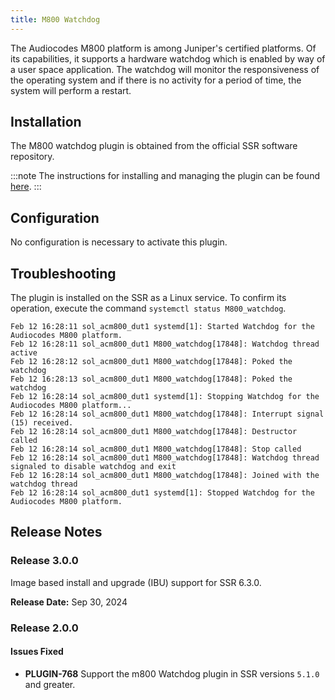 ```yaml
---
title: M800 Watchdog
---
```


The Audiocodes M800 platform is among Juniper's certified platforms. Of its capabilities, it supports a hardware watchdog which is enabled by way of a user space application. The watchdog will monitor the responsiveness of the operating system and if there is no activity for a period of time, the system will perform a restart.

## Installation

The M800 watchdog plugin is obtained from the official SSR software repository.

:::note
The instructions for installing and managing the plugin can be found [here](plugin_intro.md#installation-and-management).
:::

## Configuration

No configuration is necessary to activate this plugin.

## Troubleshooting

The plugin is installed on the SSR as a Linux service.  To confirm its operation, execute the command `systemctl status M800_watchdog`.

```
Feb 12 16:28:11 sol_acm800_dut1 systemd[1]: Started Watchdog for the Audiocodes M800 platform.
Feb 12 16:28:11 sol_acm800_dut1 M800_watchdog[17848]: Watchdog thread active
Feb 12 16:28:12 sol_acm800_dut1 M800_watchdog[17848]: Poked the watchdog
Feb 12 16:28:13 sol_acm800_dut1 M800_watchdog[17848]: Poked the watchdog
Feb 12 16:28:14 sol_acm800_dut1 systemd[1]: Stopping Watchdog for the Audiocodes M800 platform...
Feb 12 16:28:14 sol_acm800_dut1 M800_watchdog[17848]: Interrupt signal (15) received.
Feb 12 16:28:14 sol_acm800_dut1 M800_watchdog[17848]: Destructor called
Feb 12 16:28:14 sol_acm800_dut1 M800_watchdog[17848]: Stop called
Feb 12 16:28:14 sol_acm800_dut1 M800_watchdog[17848]: Watchdog thread signaled to disable watchdog and exit
Feb 12 16:28:14 sol_acm800_dut1 M800_watchdog[17848]: Joined with the watchdog thread
Feb 12 16:28:14 sol_acm800_dut1 systemd[1]: Stopped Watchdog for the Audiocodes M800 platform.
```

## Release Notes

### Release 3.0.0

Image based install and upgrade (IBU) support for SSR 6.3.0.

**Release Date:** Sep 30, 2024

### Release 2.0.0

#### Issues Fixed

- **PLUGIN-768** Support the m800 Watchdog plugin in SSR versions `5.1.0` and greater.
